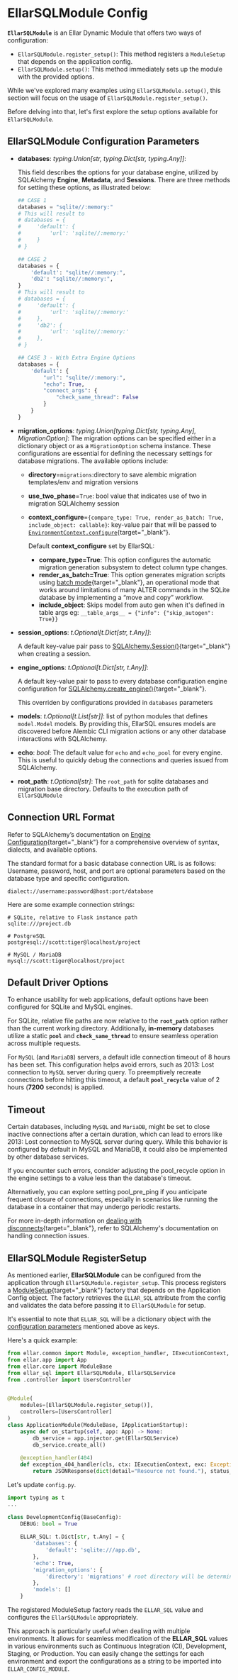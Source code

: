 # **EllarSQLModule Config**
**`EllarSQLModule`** is an Ellar Dynamic Module that offers two ways of configuration:

- `EllarSQLModule.register_setup()`: This method registers a `ModuleSetup` that depends on the application config.
- `EllarSQLModule.setup()`: This method immediately sets up the module with the provided options.

While we've explored many examples using `EllarSQLModule.setup()`, this section will focus on the usage of `EllarSQLModule.register_setup()`.

Before delving into that, let's first explore the setup options available for `EllarSQLModule`.
## **EllarSQLModule Configuration Parameters**

- **databases**: _typing.Union[str, typing.Dict[str, typing.Any]]_:
    
    This field describes the options for your database engine, utilized by SQLAlchemy **Engine**, **Metadata**, and **Sessions**. There are three methods for setting these options, as illustrated below:
    ```python
    ## CASE 1
    databases = "sqlite//:memory:"
    # This will result to 
    # databases = {
    #     'default': {
    #         'url': 'sqlite//:memory:'
    #     }
    # }
    
    ## CASE 2
    databases = {
        'default': "sqlite//:memory:",
        'db2': "sqlite//:memory:",
    }
    # This will result to 
    # databases = {
    #     'default': {
    #         'url': 'sqlite//:memory:'
    #     },
    #     'db2': {
    #         'url': 'sqlite//:memory:'
    #     },
    # }
    
    ## CASE 3 - With Extra Engine Options
    databases = {
        'default': {
            "url": "sqlite//:memory:",
            "echo": True,
            "connect_args": {
                "check_same_thread": False
            }
        }
    }
    ```


- **migration_options**: _typing.Union[typing.Dict[str, typing.Any], MigrationOption]_:
  The migration options can be specified either in a dictionary object or as a `MigrationOption` schema instance. 
  These configurations are essential for defining the necessary settings for database migrations. The available options include:
    - **directory**=`migrations`:directory to save alembic migration templates/env and migration versions
    - **use_two_phase**=`True`: bool value that indicates use of two in migration SQLAlchemy session
    - **context_configure**=`{compare_type: True, render_as_batch: True, include_object: callable}`: 
        key-value pair that will be passed to [`EnvironmentContext.configure`](https://alembic.sqlalchemy.org/en/latest/api/runtime.html#alembic.runtime.environment.EnvironmentContext.configure){target="_blank"}.
  
        Default **context_configure** set by EllarSQL:
  
        - **compare_type=True**: This option configures the automatic migration generation subsystem to detect column type changes.
        - **render_as_batch=True**: This option generates migration scripts using [batch mode](https://alembic.sqlalchemy.org/en/latest/batch.html){target="_blank"}, an operational mode that works around limitations of many ALTER commands in the SQLite database by implementing a “move and copy” workflow.
        - **include_object**: Skips model from auto gen when it's defined in table args eg: `__table_args__ = {"info": {"skip_autogen": True}}`

- **session_options**: _t.Optional[t.Dict[str, t.Any]]_:

    A default key-value pair pass to [SQLAlchemy.Session()](https://docs.sqlalchemy.org/en/20/orm/session_api.html#sqlalchemy.orm.Session){target="_blank"} when creating a session.

- **engine_options**: _t.Optional[t.Dict[str, t.Any]]_:

    A default key-value pair to pass to every database configuration engine configuration for [SQLAlchemy.create_engine()](https://docs.sqlalchemy.org/en/20/core/engines.html#sqlalchemy.create_engine){target="_blank"}.
  
    This overriden by configurations provided in `databases` parameters

- **models**: _t.Optional[t.List[str]]_: list of python modules that defines `model.Model` models. By providing this, EllarSQL ensures models are discovered before Alembic CLI migration actions or any other database interactions with SQLAlchemy.

- **echo**: _bool_: The default value for `echo` and `echo_pool` for every engine. This is useful to quickly debug the connections and queries issued from SQLAlchemy.

- **root_path**: _t.Optional[str]_: The `root_path` for sqlite databases and migration base directory. Defaults to the execution path of `EllarSQLModule` 

## **Connection URL Format**
Refer to SQLAlchemy’s documentation on [Engine Configuration](https://docs.sqlalchemy.org/en/20/core/engines.html){target="_blank"}
for a comprehensive overview of syntax, dialects, and available options.

The standard format for a basic database connection URL is as follows: Username, password, host, and port are optional 
parameters based on the database type and specific configuration.
```
dialect://username:password@host:port/database
```
Here are some example connection strings:
```text
# SQLite, relative to Flask instance path
sqlite:///project.db

# PostgreSQL
postgresql://scott:tiger@localhost/project

# MySQL / MariaDB
mysql://scott:tiger@localhost/project
```

## **Default Driver Options**

To enhance usability for web applications, default options have been configured for SQLite and MySQL engines.

For SQLite, relative file paths are now relative to the **`root_path`** option rather than the current working directory. 
Additionally, **in-memory** databases utilize a static **`pool`** and **`check_same_thread`** to ensure seamless operation across multiple requests.

For `MySQL` (and `MariaDB`) servers, a default idle connection timeout of 8 hours has been set. This configuration helps avoid errors, 
such as 2013: Lost connection to `MySQL` server during query. To preemptively recreate connections before hitting this timeout, 
a default **`pool_recycle`** value of 2 hours (**7200** seconds) is applied.

## **Timeout**

Certain databases, including `MySQL` and `MariaDB`, might be set to close inactive connections after a certain duration, 
which can lead to errors like 2013: Lost connection to MySQL server during query. 
While this behavior is configured by default in MySQL and MariaDB, it could also be implemented by other database services.

If you encounter such errors, consider adjusting the pool_recycle option in the engine settings to a value less than the database's timeout.

Alternatively, you can explore setting pool_pre_ping if you anticipate frequent closure of connections, 
especially in scenarios like running the database in a container that may undergo periodic restarts.

For more in-depth information
on [dealing with disconnects](https://docs.sqlalchemy.org/core/pooling.html#dealing-with-disconnects){target="_blank"}, 
refer to SQLAlchemy's documentation on handling connection issues.

## **EllarSQLModule RegisterSetup**
As mentioned earlier, **EllarSQLModule** can be configured from the application through `EllarSQLModule.register_setup`. 
This process registers a [ModuleSetup](https://python-ellar.github.io/ellar/basics/dynamic-modules/#modulesetup){target="_blank"} factory
that depends on the Application Config object. 
The factory retrieves the `ELLAR_SQL` attribute from the config and validates the data before passing it to `EllarSQLModule` for setup.

It's essential to note 
that `ELLAR_SQL` will be a dictionary object with the [configuration parameters](#ellarsqlmodule-configuration-parameters) 
mentioned above as keys.

Here's a quick example:
```python title="db_learning/root_module.py"
from ellar.common import Module, exception_handler, IExecutionContext, JSONResponse, Response, IApplicationStartup
from ellar.app import App
from ellar.core import ModuleBase
from ellar_sql import EllarSQLModule, EllarSQLService
from .controller import UsersController


@Module(
    modules=[EllarSQLModule.register_setup()],
    controllers=[UsersController]
)
class ApplicationModule(ModuleBase, IApplicationStartup):
    async def on_startup(self, app: App) -> None:
        db_service = app.injector.get(EllarSQLService)
        db_service.create_all()
    
    @exception_handler(404)
    def exception_404_handler(cls, ctx: IExecutionContext, exc: Exception) -> Response:
        return JSONResponse(dict(detail="Resource not found."), status_code=404)

```
Let's update `config.py`.

```python
import typing as t
...

class DevelopmentConfig(BaseConfig):
    DEBUG: bool = True
    
    ELLAR_SQL: t.Dict[str, t.Any] = {
        'databases': {
            'default': 'sqlite:///app.db',
        },
        'echo': True,
        'migration_options': {
            'directory': 'migrations' # root directory will be determined based on where the module is instantiated.
        },
        'models': []
    }
```
The registered ModuleSetup factory reads the `ELLAR_SQL` value and configures the `EllarSQLModule` appropriately.

This approach is particularly useful when dealing with multiple environments. 
It allows for seamless modification of the **ELLAR_SQL** values in various environments such as 
Continuous Integration (CI), Development, Staging, or Production. 
You can easily change the settings for each environment 
and export the configurations as a string to be imported into `ELLAR_CONFIG_MODULE`.
